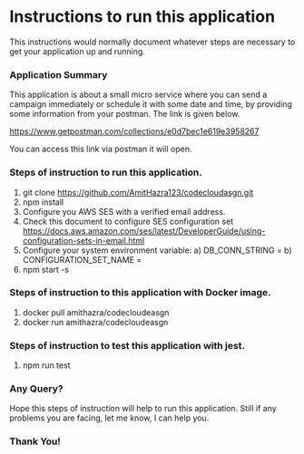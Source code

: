 # Instructions to run this application #

This instructions would normally document whatever steps are necessary to get your application up and running.

### Application Summary ###

This application is about a small micro service where you can send a campaign immediately or schedule it with some date and time, by providing some information from your postman. The link is given below.

https://www.getpostman.com/collections/e0d7bec1e619e3958267

You can access this link via postman it will open.

### Steps of instruction to run this application. ###

1. git clone https://github.com/AmitHazra123/codecloudasgn.git
2. npm install
3. Configure you AWS SES with a verified email address.
4. Check this document to configure SES configuration set
https://docs.aws.amazon.com/ses/latest/DeveloperGuide/using-configuration-sets-in-email.html
5. Configure your system environment variable: 
    a) DB_CONN_STRING = <Your Database URL>
    b) CONFIGURATION_SET_NAME = <Your Configuration Set Name from AWS SES>
6. npm start -s

### Steps of instruction to this application with Docker image. ###

1. docker pull amithazra/codecloudeasgn
2. docker run amithazra/codecloudeasgn

### Steps of instruction to test this application with jest. ###

1. npm run test

### Any Query? ###

Hope this steps of instruction will help to run this application. Still if any problems you are facing, let me know, I can help you.

### Thank You! ###